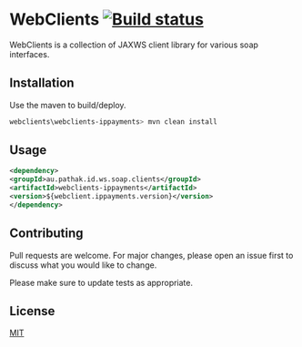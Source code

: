 # WebClients [![Build status](https://ci.appveyor.com/api/projects/status/qgi9k9t0eo56lihn/branch/main?svg=true)](https://ci.appveyor.com/project/ashishkpathak/webclients/branch/main)

WebClients is a collection of JAXWS client library for various soap interfaces.

## Installation

Use the maven to build/deploy.

```bash
webclients\webclients-ippayments> mvn clean install
```

## Usage

```xml
<dependency>
<groupId>au.pathak.id.ws.soap.clients</groupId>
<artifactId>webclients-ippayments</artifactId>
<version>${webclient.ippayments.version}</version>
</dependency>
```

## Contributing
Pull requests are welcome. For major changes, please open an issue first to discuss what you would like to change.

Please make sure to update tests as appropriate.

## License
[MIT](https://choosealicense.com/licenses/mit/)
